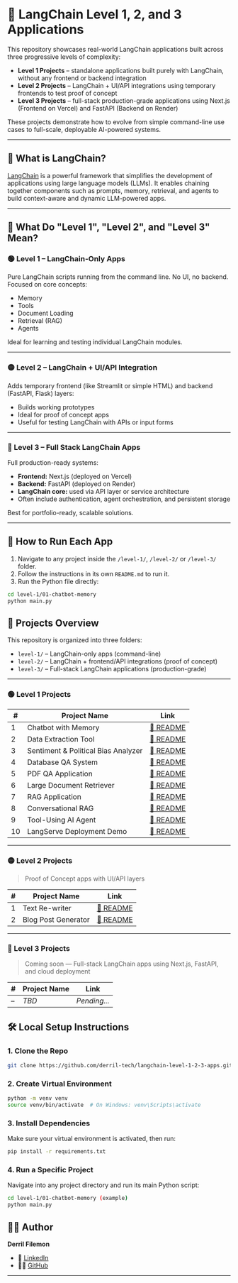 # 🚀 LangChain Level 1, 2, and 3 Applications

This repository showcases real-world LangChain applications built across three progressive levels of complexity:

- **Level 1 Projects** – standalone applications built purely with LangChain, without any frontend or backend integration
- **Level 2 Projects** – LangChain + UI/API integrations using temporary frontends to test proof of concept
- **Level 3 Projects** – full-stack production-grade applications using Next.js (Frontend on Vercel) and FastAPI (Backend on Render)

These projects demonstrate how to evolve from simple command-line use cases to full-scale, deployable AI-powered systems.

---

## 🧠 What is LangChain?

[LangChain](https://www.langchain.com/) is a powerful framework that simplifies the development of applications using large language models (LLMs). It enables chaining together components such as prompts, memory, retrieval, and agents to build context-aware and dynamic LLM-powered apps.

---

## 🔰 What Do "Level 1", "Level 2", and "Level 3" Mean?

### 🟢 Level 1 – LangChain-Only Apps

Pure LangChain scripts running from the command line. No UI, no backend. Focused on core concepts:

- Memory
- Tools
- Document Loading
- Retrieval (RAG)
- Agents

Ideal for learning and testing individual LangChain modules.

---

### 🟡 Level 2 – LangChain + UI/API Integration

Adds temporary frontend (like Streamlit or simple HTML) and backend (FastAPI, Flask) layers:

- Builds working prototypes
- Ideal for proof of concept apps
- Useful for testing LangChain with APIs or input forms

---

### 🔴 Level 3 – Full Stack LangChain Apps

Full production-ready systems:

- **Frontend:** Next.js (deployed on Vercel)
- **Backend:** FastAPI (deployed on Render)
- **LangChain core:** used via API layer or service architecture
- Often include authentication, agent orchestration, and persistent storage

Best for portfolio-ready, scalable solutions.

---

## 🧪 How to Run Each App

1. Navigate to any project inside the `/level-1/`, `/level-2/` or `/level-3/` folder.
2. Follow the instructions in its own `README.md` to run it.
3. Run the Python file directly:

```bash
cd level-1/01-chatbot-memory
python main.py
```

## 📁 Projects Overview

This repository is organized into three folders:

- `level-1/` – LangChain-only apps (command-line)
- `level-2/` – LangChain + frontend/API integrations (proof of concept)
- `level-3/` – Full-stack LangChain applications (production-grade)

---

### 🟢 Level 1 Projects

| #   | Project Name                        | Link                                                        |
| --- | ----------------------------------- | ----------------------------------------------------------- |
| 1   | Chatbot with Memory                 | [📄 README](./level-1/01-simple-chatbot-memory/README.md)   |
| 2   | Data Extraction Tool                | [📄 README](./level-1/02-key-data-extraction/README.md)     |
| 3   | Sentiment & Political Bias Analyzer | [📄 README](./level-1/03-sentiment-bias-analyzer/README.md) |
| 4   | Database QA System                  | [📄 README](./level-1/04-database-qa/README.md)             |
| 5   | PDF QA Application                  | [📄 README](./level-1/05-pdf-qa/README.md)                  |
| 6   | Large Document Retriever            | [📄 README](./level-1/06-document-retriever/README.md)      |
| 7   | RAG Application                     | [📄 README](./level-1/07-rag-basic/README.md)               |
| 8   | Conversational RAG                  | [📄 README](./level-1/08-rag-conversational/README.md)      |
| 9   | Tool-Using AI Agent                 | [📄 README](./level-1/09-tool-using-agent/README.md)        |
| 10  | LangServe Deployment Demo           | [📄 README](./level-1/10-langserve-deployment/README.md)    |

---

### 🟡 Level 2 Projects

> Proof of Concept apps with UI/API layers

| #   | Project Name        | Link                                                    |
| --- | ------------------- | ------------------------------------------------------- |
| 1   | Text Re-writer      | [📄 README](./level-2/01-text-rewriter/README.md)       |
| 2   | Blog Post Generator | [📄 README](./level-2/02-blog-post-generator/README.md) |

---

### 🔴 Level 3 Projects

> Coming soon — Full-stack LangChain apps using Next.js, FastAPI, and cloud deployment

| #   | Project Name | Link         |
| --- | ------------ | ------------ |
| –   | _TBD_        | _Pending..._ |

## 🛠️ Local Setup Instructions

### 1. Clone the Repo

```bash
git clone https://github.com/derril-tech/langchain-level-1-2-3-apps.git

```

### 2. Create Virtual Environment

```bash
python -m venv venv
source venv/bin/activate  # On Windows: venv\Scripts\activate
```

### 3. Install Dependencies

Make sure your virtual environment is activated, then run:

```bash
pip install -r requirements.txt
```

### 4. Run a Specific Project

Navigate into any project directory and run its main Python script:

```bash
cd level-1/01-chatbot-memory (example)
python main.py
```

## 🙋‍♂️ Author

**Derril Filemon**

- 🔗 [LinkedIn](https://www.linkedin.com/in/derril-filemon-a31715319)
- 🧑‍💻 [GitHub](https://github.com/derril-tech)

---
